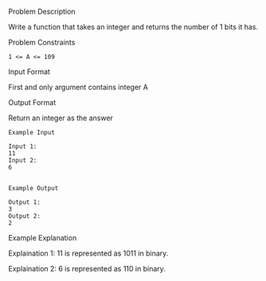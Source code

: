 Problem Description

Write a function that takes an integer and returns the number of 1 bits it has.


Problem Constraints

    1 <= A <= 109


Input Format

First and only argument contains integer A


Output Format

Return an integer as the answer


    Example Input
    
    Input 1:
    11
    Input 2:
    6
    
    
    Example Output
    
    Output 1:
    3
    Output 2:
    2


Example Explanation

Explaination 1:
11 is represented as 1011 in binary.

Explaination 2:
6 is represented as 110 in binary.